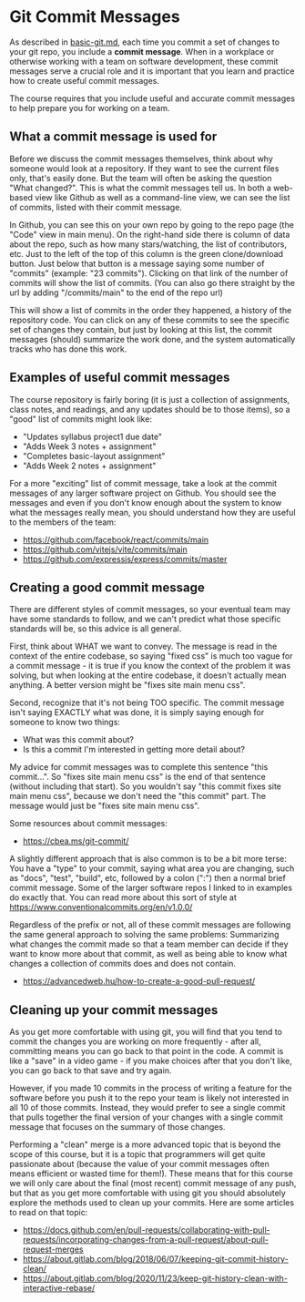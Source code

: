 # Git Commit Messages

As described in [basic-git.md](basic-git.md), each time you commit a set of changes to your git repo, you include a **commit message**.  When in a workplace or otherwise working with a team on software development, these commit messages serve a crucial role and it is important that you learn and practice how to create useful commit messages.

The course requires that you include useful and accurate commit messages to help prepare you for working on a team.

## What a commit message is used for

Before we discuss the commit messages themselves, think about why someone would look at a repository.  If they want to see the current files only, that's easily done.  But the team will often be asking the question "What changed?". This is what the commit messages tell us.  In both a web-based view like Github as well as a command-line view, we can see the list of commits, listed with their commit message.

In Github, you can see this on your own repo by going to the repo page (the "Code" view in main menu).  On the right-hand side there is column of data about the repo, such as how many stars/watching, the list of contributors, etc.  Just to the left of the top of this column is the green clone/download button.  Just below that button is a message saying some number of "commits" (example: "23 commits").  Clicking on that link of the number of commits will show the list of commits.  (You can also go there straight by the url by adding "/commits/main" to the end of the repo url)

This will show a list of commits in the order they happened, a history of the repository code.  You can click on any of these commits to see the specific set of changes they contain, but just by looking at this list, the commit messages (should) summarize the work done, and the system automatically tracks who has done this work.

## Examples of useful commit messages

The course repository is fairly boring (it is just a collection of assignments, class notes, and readings, and any updates should be to those items), so a "good" list of commits might look like:

- "Updates syllabus project1 due date"
- "Adds Week 3 notes + assignment"
- "Completes basic-layout assignment"
- "Adds Week 2 notes + assignment"

For a more "exciting" list of commit message, take a look at the commit messages of any larger software project on Github.  You should see the messages and even if you don't know enough about the system to know what the messages really mean, you should understand how they are useful to the members of the team:

- https://github.com/facebook/react/commits/main
- https://github.com/vitejs/vite/commits/main
- https://github.com/expressjs/express/commits/master



## Creating a good commit message

There are different styles of commit messages, so your eventual team may have some standards to follow, and we can't predict what those specific standards will be, so this advice is all general.

First, think about WHAT we want to convey.  The message is read in the context of the entire codebase, so saying "fixed css" is much too vague for a commit message - it is true if you know the context of the problem it was solving, but when looking at the entire codebase, it doesn't actually mean anything.  A better version might be "fixes site main menu css".  

Second, recognize that it's not being TOO specific. The commit message isn't saying EXACTLY what was done, it is simply saying enough for someone to know two things:

- What was this commit about?
- Is this a commit I'm interested in getting more detail about?

My advice for commit messages was to complete this sentence "this commit...".  So "fixes site main menu css" is the end of that sentence (without including that start).  So you wouldn't say "this commit fixes site main menu css", because we don't need the "this commit" part.  The message would just be "fixes site main menu css".

Some resources about commit messages:
- https://cbea.ms/git-commit/

A slightly different approach that is also common is to be a bit more terse: You have a "type" to your commit, saying what area you are changing, such as "docs", "test", "build", etc, followed by a colon (":") then a normal brief commit message.  Some of the larger software repos I linked to in examples do exactly that.  You can read more about this sort of style at https://www.conventionalcommits.org/en/v1.0.0/

Regardless of the prefix or not, all of these commit messages are following the same general approach to solving the same problems: Summarizing what changes the commit made so that a team member can decide if they want to know more about that commit, as well as being able to know what changes a collection of commits does and does not contain.

- https://advancedweb.hu/how-to-create-a-good-pull-request/

## Cleaning up your commit messages

As you get more comfortable with using git, you will find that you tend to commit the changes you are working on more frequently - after all, committing means you can go back to that point in the code.  A commit is like a "save" in a video game - if you make choices after that you don't like, you can go back to that save and try again.

However, if you made 10 commits in the process of writing a feature for the software before you push it to the repo your team is likely not interested in all 10 of those commits.  Instead, they would prefer to see a single commit that pulls together the final version of your changes with a single commit message that focuses on the summary of those changes.

Performing a "clean" merge is a more advanced topic that is beyond the scope of this course, but it is a topic that programmers will get quite passionate about (because the value of your commit messages often means efficient or wasted time for them!). These means that for this course we will only care about the final (most recent) commit message of any push, but that as you get more comfortable with using git you should absolutely explore the methods used to clean up your commits.  Here are some articles to read on that topic:

- https://docs.github.com/en/pull-requests/collaborating-with-pull-requests/incorporating-changes-from-a-pull-request/about-pull-request-merges
- https://about.gitlab.com/blog/2018/06/07/keeping-git-commit-history-clean/
- https://about.gitlab.com/blog/2020/11/23/keep-git-history-clean-with-interactive-rebase/
